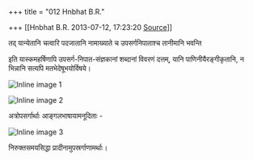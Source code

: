+++
title = "012 Hnbhat B.R."

+++
[[Hnbhat B.R.	2013-07-12, 17:23:20 [Source](https://groups.google.com/g/samskrita/c/kQ2VcADEj2U)]]



तद् यान्येतानि चत्वारि पदजातानि नामाख्याते च उपसर्गनिपाताश्च तानीमानि भवन्ति

  

इति यास्कमहर्षिणापि उपसर्ग-निपात-संज्ञकानां शब्दानां विवरणं दत्तम्, यानि पाणिनीयैरङ्गीकृतानि, न भिन्नानि सत्यपि मतभेदेषूभयोर्विषये।

  

![Inline image 1](https://groups.google.com/group/samskrita/attach/d55b548fec2a1f96/image.png?part=0.1)  

![Inline image 2](https://groups.google.com/group/samskrita/attach/d55b548fec2a1f96/image.png?part=0.3)  

  

अत्रोपसर्गार्थाः आङ्गलभाषायामनूदिताः -

  

![Inline image 3](https://groups.google.com/group/samskrita/attach/d55b548fec2a1f96/image.png?part=0.2)  

निरुक्तसमयसिद्धा प्रादीनामुपस्रर्गाणामर्थाः।

  

  

